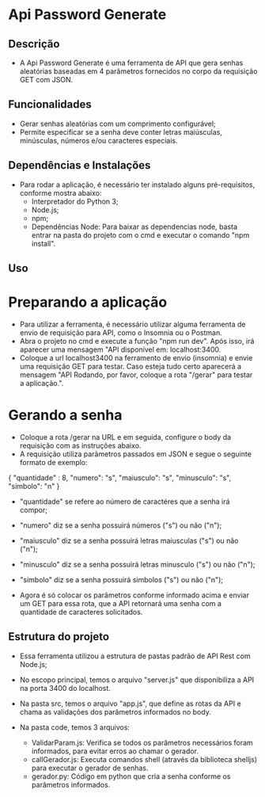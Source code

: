 # Api Password Generate 

## Descrição 
- A Api Password Generate é uma ferramenta de API que gera senhas aleatórias baseadas em 4 parâmetros
fornecidos no corpo da requisição GET com JSON.

## Funcionalidades
- Gerar senhas aleatórias com um comprimento configurável;
- Permite especificar se a senha deve conter letras maiúsculas, minúsculas, números e/ou caracteres especiais.

## Dependências e Instalações
- Para rodar a aplicação, é necessário ter instalado alguns pré-requisitos, conforme mostra abaixo: 
    - Interpretador do Python 3;
    - Node.js;
    - npm;
    - Dependências Node: Para baixar as dependencias node, basta entrar na pasta do projeto com o cmd e executar o comando "npm install".

## Uso

# Preparando a aplicação
- Para utilizar a ferramenta, é necessário utilizar alguma ferramenta de envio de requisição para API, como o Insomnia ou o Postman. 
- Abra o projeto no cmd e execute a função "npm run dev". Após isso, irá aparecer uma mensagem "API disponível em: localhost:3400. 
- Coloque a url localhost3400 na ferramento de envio (insomnia) e envie uma requisição GET para testar. Caso esteja tudo certo aparecerá a mensagem "API Rodando, por favor, coloque a rota "/gerar" para testar a aplicação.".

# Gerando a senha 
- Coloque a rota /gerar na URL e em seguida, configure o body da requisição com as instruções abaixo.
- A requisição utiliza parâmetros passados em JSON e segue o seguinte formato de exemplo: 

{
    "quantidade" : 8,
    "numero": "s",
    "maiusculo": "s",
    "minusculo": "s",
    "simbolo": "n"
}
- "quantidade" se refere ao número de caractéres que a senha irá compor; 
- "numero" diz se a senha possuirá números ("s") ou não ("n"); 
- "maiusculo" diz se a senha possuirá letras maiusculas ("s") ou não ("n");
- "minusculo" diz se a senha possuirá letras minusculo ("s") ou não ("n");
- "simbolo" diz se a senha possuirá simbolos ("s") ou não ("n");

- Agora é só colocar os parâmetros conforme informado acima e enviar um GET para essa rota, que a API retornará uma senha com a quantidade de caracteres solicitados.

## Estrutura do projeto
- Essa ferramenta utilizou a estrutura de pastas padrão de API Rest com Node.js; 

- No escopo principal, temos o arquivo "server.js" que disponibiliza a API na porta 3400 do localhost.
- Na pasta src, temos o arquivo "app.js", que define as rotas da API e chama as validações dos parâmetros informados no body. 
- Na pasta code, temos 3 arquivos: 
    - ValidarParam.js: Verifica se todos os parâmetros necessários foram informados, para evitar erros ao chamar o gerador. 
    - callGerador.js: Executa comandos shell (através da biblioteca shelljs) para executar o gerador de senhas.
    - gerador.py: Código em python que cria a senha conforme os parâmetros informados. 
